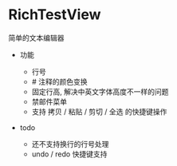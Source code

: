 # RichTestView

简单的文本编辑器

* 功能
    - 行号
    - \# 注释的颜色变换
    - 固定行高, 解决中英文字体高度不一样的问题
    - 禁邮件菜单
    - 支持 拷贝 / 粘贴 / 剪切 / 全选 的快捷键操作

* todo
    - 还不支持换行的行号处理
    - undo / redo 快捷键支持
